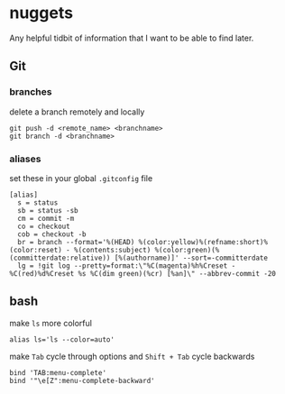 # nuggets
Any helpful tidbit of information that I want to be able to find later.

## Git

### branches
delete a branch remotely and locally
```
git push -d <remote_name> <branchname>
git branch -d <branchname>
```


### aliases
set these in your global `.gitconfig` file
```
[alias]
  s = status
  sb = status -sb
  cm = commit -m
  co = checkout
  cob = checkout -b
  br = branch --format='%(HEAD) %(color:yellow)%(refname:short)%(color:reset) - %(contents:subject) %(color:green)(%(committerdate:relative)) [%(authorname)]' --sort=-committerdate
  lg = !git log --pretty=format:\"%C(magenta)%h%Creset -%C(red)%d%Creset %s %C(dim green)(%cr) [%an]\" --abbrev-commit -20
```

## bash

make `ls` more colorful
```
alias ls='ls --color=auto'
```

make `Tab` cycle through options and `Shift + Tab` cycle backwards
```
bind 'TAB:menu-complete'
bind '"\e[Z":menu-complete-backward'
```

